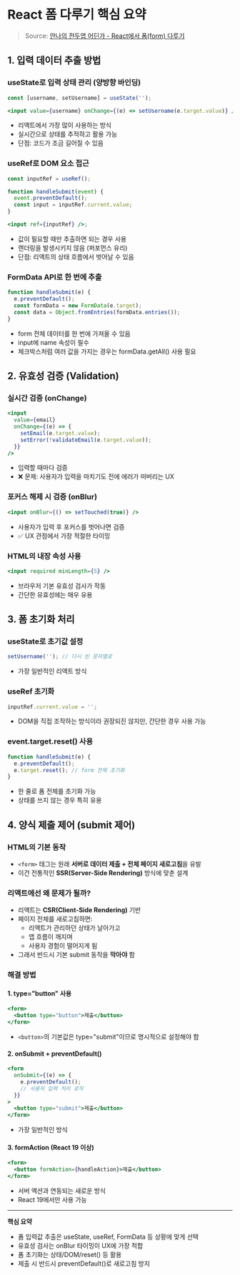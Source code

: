 # React 폼 다루기 핵심 요약

> Source: [안나의 전두엽 어딘가 - React에서 폼(form) 다루기](https://dksek3050.tistory.com/181)

## 1. 입력 데이터 추출 방법

### useState로 입력 상태 관리 (양방향 바인딩)

```jsx
const [username, setUsername] = useState('');

<input value={username} onChange={(e) => setUsername(e.target.value)} />;
```

- 리액트에서 가장 많이 사용하는 방식
- 실시간으로 상태를 추적하고 활용 가능
- 단점: 코드가 조금 길어질 수 있음

### useRef로 DOM 요소 접근

```jsx
const inputRef = useRef();

function handleSubmit(event) {
  event.preventDefault();
  const input = inputRef.current.value;
}

<input ref={inputRef} />;
```

- 값이 필요할 때만 추출하면 되는 경우 사용
- 렌더링을 발생시키지 않음 (퍼포먼스 유리)
- 단점: 리액트의 상태 흐름에서 벗어날 수 있음

### FormData API로 한 번에 추출

```jsx
function handleSubmit(e) {
  e.preventDefault();
  const formData = new FormData(e.target);
  const data = Object.fromEntries(formData.entries());
}
```

- form 전체 데이터를 한 번에 가져올 수 있음
- input에 name 속성이 필수
- 체크박스처럼 여러 값을 가지는 경우는 formData.getAll() 사용 필요

## 2. 유효성 검증 (Validation)

### 실시간 검증 (onChange)

```jsx
<input
  value={email}
  onChange={(e) => {
    setEmail(e.target.value);
    setError(!validateEmail(e.target.value));
  }}
/>
```

- 입력할 때마다 검증
- ❌ 문제: 사용자가 입력을 마치기도 전에 에러가 떠버리는 UX

### 포커스 해제 시 검증 (onBlur)

```jsx
<input onBlur={() => setTouched(true)} />
```

- 사용자가 입력 후 포커스를 벗어나면 검증
- ✅ UX 관점에서 가장 적절한 타이밍

### HTML의 내장 속성 사용

```jsx
<input required minLength={5} />
```

- 브라우저 기본 유효성 검사가 작동
- 간단한 유효성에는 매우 유용

## 3. 폼 초기화 처리

### useState로 초기값 설정

```jsx
setUsername(''); // 다시 빈 문자열로
```

- 가장 일반적인 리액트 방식

### useRef 초기화

```jsx
inputRef.current.value = '';
```

- DOM을 직접 조작하는 방식이라 권장되진 않지만, 간단한 경우 사용 가능

### event.target.reset() 사용

```jsx
function handleSubmit(e) {
  e.preventDefault();
  e.target.reset(); // form 전체 초기화
}
```

- 한 줄로 폼 전체를 초기화 가능
- 상태를 쓰지 않는 경우 특히 유용

## 4. 양식 제출 제어 (submit 제어)

### HTML의 기본 동작

- `<form>` 태그는 원래 **서버로 데이터 제출 + 전체 페이지 새로고침**을 유발
- 이건 전통적인 **SSR(Server-Side Rendering)** 방식에 맞춘 설계

### 리액트에선 왜 문제가 될까?

- 리액트는 **CSR(Client-Side Rendering)** 기반
- 페이지 전체를 새로고침하면:
  - 리액트가 관리하던 상태가 날아가고
  - 앱 흐름이 깨지며
  - 사용자 경험이 떨어지게 됨
- 그래서 반드시 기본 submit 동작을 **막아야** 함

### 해결 방법

#### 1. type="button" 사용

```jsx
<form>
  <button type="button">제출</button>
</form>
```

- `<button>`의 기본값은 type="submit"이므로 명시적으로 설정해야 함

#### 2. onSubmit + preventDefault()

```jsx
<form
  onSubmit={(e) => {
    e.preventDefault();
    // 사용자 입력 처리 로직
  }}
>
  <button type="submit">제출</button>
</form>
```

- 가장 일반적인 방식

#### 3. formAction (React 19 이상)

```jsx
<form>
  <button formAction={handleAction}>제출</button>
</form>
```

- 서버 액션과 연동되는 새로운 방식
- React 19에서만 사용 가능

---

**핵심 요약**

- 폼 입력값 추출은 useState, useRef, FormData 등 상황에 맞게 선택
- 유효성 검사는 onBlur 타이밍이 UX에 가장 적합
- 폼 초기화는 상태/DOM/reset() 등 활용
- 제출 시 반드시 preventDefault()로 새로고침 방지
